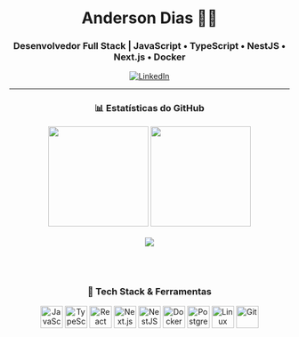 <div align="center">

  <h1>Anderson Dias 👨‍💻</h1>
  <h3>Desenvolvedor Full Stack | JavaScript • TypeScript • NestJS • Next.js • Docker</h3>

  
  <a href="https://www.linkedin.com/in/anderson-dias-bb7b3122b/" target="_blank">
    <img src="https://img.shields.io/badge/LinkedIn-Connect-blue?style=for-the-badge&logo=linkedin&logoColor=white" alt="LinkedIn">
  </a>

  <hr />

  <!-- GitHub Stats -->
  <h3>📊 Estatísticas do GitHub</h3>
  <div>
    <img height="180em" src="https://github-readme-stats.vercel.app/api?username=andersondias89&show_icons=true&theme=radical&include_all_commits=true&count_private=true" />
    <img height="180em" src="https://github-readme-stats.vercel.app/api/top-langs/?username=andersondias89&layout=compact&langs_count=10&theme=radical" />
  </div>

  <!-- GitHub Streak -->
  <br />
  <img src="https://streak-stats.demolab.com?user=andersondias89&theme=radical&hide_border=true&date_format=j%20M%5B%20Y%5D"/>

  <br /><br />

  <!-- Tech Stack -->
  <h3>🧠 Tech Stack & Ferramentas</h3>
  <p>
    <img src="https://cdn.jsdelivr.net/gh/devicons/devicon/icons/javascript/javascript-original.svg" alt="JavaScript" width="40" height="40"/>
    <img src="https://cdn.jsdelivr.net/gh/devicons/devicon/icons/typescript/typescript-original.svg" alt="TypeScript" width="40" height="40"/>
    <img src="https://cdn.jsdelivr.net/gh/devicons/devicon/icons/react/react-original.svg" alt="React" width="40" height="40"/>
    <img src="https://cdn.jsdelivr.net/gh/devicons/devicon/icons/nextjs/nextjs-original.svg" alt="Next.js" width="40" height="40"/>
     <img src="https://nestjs.com/img/logo-small.svg" alt="NestJS" width="40" height="40"/>
    <img src="https://cdn.jsdelivr.net/gh/devicons/devicon/icons/docker/docker-original.svg" alt="Docker" width="40" height="40"/>
    <img src="https://cdn.jsdelivr.net/gh/devicons/devicon/icons/postgresql/postgresql-original.svg" alt="PostgreSQL" width="40" height="40"/>
    <img src="https://cdn.jsdelivr.net/gh/devicons/devicon/icons/linux/linux-original.svg" alt="Linux" width="40" height="40"/>
    <img src="https://cdn.jsdelivr.net/gh/devicons/devicon/icons/git/git-original.svg" alt="Git" width="40" height="40"/>
  </p>

</div>
